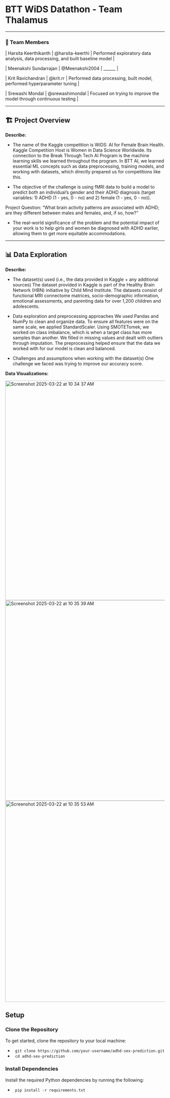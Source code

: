 # BTT WiDS Datathon - Team Thalamus

---

### **👥 Team Members**

| Harsita Keerthikanth | @harsita-keerthi | Performed exploratory data analysis, data processing, and built baseline model |

| Meenakshi Sundarrajan | @Meenakshi2004 | ______ |

| Krit Ravichandran | @krit.rr | Performed data processing, built model, performed hyperparameter tuning |

| Srewashi Mondal | @srewashimondal | Focused on trying to improve the model through continuous testing |

---

## **🏗️ Project Overview**

**Describe:**

* The name of the Kaggle competition is WiDS: AI for Female Brain Health. Kaggle Competition Host is Women in Data Science Worldwide. Its connection to the Break Through Tech AI Program is the machine learning skills we learned throughout the program. In BTT AI, we learned essential ML concepts such as data preprocessing, training models, and working with datasets, which directly prepared us for competitions like this.

* The objective of the challenge is using fMRI data to build a model to predict both an individual’s gender and their ADHD diagnosis (target variables: 1) ADHD (1 - yes, 0 - no) and  2) female (1 - yes, 0 - no)).

Project Question: “What brain activity patterns are associated with ADHD; are they different between males and females, and, if so, how?”

* The real-world significance of the problem and the potential impact of your work is to help girls and women be diagnosed with ADHD earlier, allowing them to get more equitable accommodations.

---

## **📊 Data Exploration**

**Describe:**

* The dataset(s) used (i.e., the data provided in Kaggle \+ any additional sources) 
The dataset provided in Kaggle is part of the Healthy Brain Network (HBN) initiative by Child Mind Institute. The datasets consist of functional MRI connectome matrices, socio-demographic information, emotional assessments, and parenting data for over 1,200 children and adolescents. 

* Data exploration and preprocessing approaches
We used Pandas and NumPy to clean and organize data. To ensure all features were on the same scale, we applied StandardScaler. Using SMOTETomek, we worked on class imbalance, which is when a target class has more samples than another. We filled in missing values and dealt with outliers through imputation. The preprocessing helped ensure that the data we worked with for our model is clean and balanced.

* Challenges and assumptions when working with the dataset(s)
One challenge we faced was trying to improve our accuracy score.

**Data Visualizations:**

<img width="693" alt="Screenshot 2025-03-22 at 10 34 37 AM" src="https://github.com/user-attachments/assets/5403cdb3-0d7a-419b-9a64-0cc6b5ce4645" />
<img width="633" alt="Screenshot 2025-03-22 at 10 35 39 AM" src="https://github.com/user-attachments/assets/60bc14fc-8ec3-49ff-90cd-df5e1758f782" />
<img width="635" alt="Screenshot 2025-03-22 at 10 35 53 AM" src="https://github.com/user-attachments/assets/cc571107-39cc-4be9-84c6-f6291569c04b" />

## **Setup**

### **Clone the Repository**

To get started, clone the repository to your local machine:
<ul>
    <li><code> git clone https://github.com/your-username/adhd-sex-prediction.git </code></li>
    <li><code> cd adhd-sex-prediction </code></li>
</ul>

### **Install Dependencies**

Install the required Python dependencies by running the following:
<ul>
    <li><code> pip install -r requirements.txt </code></li>
</ul>





